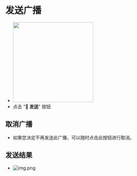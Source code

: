# 发送广播
- <img src="/bot_broadcast/bot_broadcast_detail.png" width="250" height="250"/>
- 点击 "**🚀 发送**" 按钮
## 取消广播
- 如果您决定不再发送此广播，可以随时点击此按钮进行取消。
## 发送结果

- ![img.png](/bot_broadcast/send_result.png)
